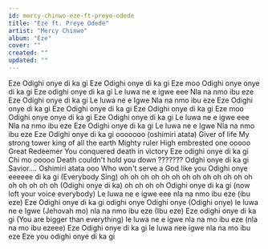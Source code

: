 ```yaml
---
id: mercy-chinwo-eze-ft-preye-odede
title: "Eze ft. Preye Odede"
artist: "Mercy Chinwo"
album: "Eze"
cover: ""
created: ""
updated: ""
---
```


Eze
Odighi onye di ka gi
Eze
Odighi onye di ka gi
Eze moo
Odighi onye onye di ka gi
Eze
odighi onye di ka gi
Le luwa ne e igwe eee
Nla na nmo ibu eze
Eze
Odighi onye di ka gi
Le luwa ne e Igwe
Nla na nmo ibu eze
Eze
Odighi onye di ka gi
Eze
Odighi onye di ka gi
Eze
Odighi onye di ka gi
Eze moo
Odighi onye onye di ka gi
Eze
Odighi onye di ka gi
Le luwa ne e igwe eee
Nla na nmo ibu eze
Eze
Odighi onye di ka gi
Le luwa ne e Igwe
Nla na nmo ibu eze
Eze
Odighi onye di ka gi
ooooooo
(oshimiri atata)
Giver of life
My strong tower
king of all the earth
Mighty ruler
High embrested one
ooooo
Great Redeemer
You conquered death in victory
Eze odighi onye di ka gi
Chi mo ooooo
Death couldn't hold you down
???????
Odghi onye di ka gi
Savior....
Oshimiri atata ooo
Who won't serve a God like you
Odighi onye eeeeee di ka gi
(Everybody Sing)
oh oh
oh oh
oh oh
oh oh
oh oh
oh oh
oh oh
oh oh
oh oh
(Odighi onye di ka)
oh oh
oh oh
Odighi onye di ka gi
(now loft your voice everybody)
Le luwa ne e igwe eee
nla na nmo ibu eze
(ibu eze)
Eze
Odighi onye di ka gi
odighi onye
Odighi onye
(Odighi onye)
le luwa ne e Igwe
(Jehovah mo)
nla na nmo ibu eze
(Ibu eze)
Eze
odighi onye di ka gi
(You are bigger than everything)
le luwa ne e igwe
nla na mo ibu eze
(nla na mo ibu ezeee)
Eze
Odighi onye di ka gi
le luwa nee igwe
nla na mo ibu eze
Eze you odighi onye di ka gi